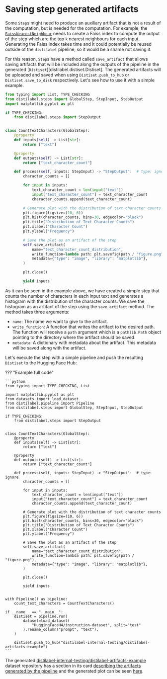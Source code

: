 # Saving step generated artifacts

Some `Step`s might need to produce an auxiliary artifact that is not a result of the computation, but is needed for the computation. For example, the [`FaissNearestNeighbour`](../../../components-gallery/steps/faissnearestneighbour.md) needs to create a Faiss index to compute the output of the step which are the top `k` nearest neighbours for each input. Generating the Faiss index takes time and it could potentially be reused outside of the `distilabel` pipeline, so it would be a shame not saving it.

For this reason, `Step`s have a method called `save_artifact` that allows saving artifacts that will be included along the outputs of the pipeline in the generated [`Distiset`][distilabel.distiset.Distiset]. The generated artifacts will be uploaded and saved when using `Distiset.push_to_hub` or `Distiset.save_to_disk` respectively. Let's see how to use it with a simple example.

```python
from typing import List, TYPE_CHECKING
from distilabel.steps import GlobalStep, StepInput, StepOutput
import matplotlib.pyplot as plt

if TYPE_CHECKING:
    from distilabel.steps import StepOutput


class CountTextCharacters(GlobalStep):
    @property
    def inputs(self) -> List[str]:
        return ["text"]

    @property
    def outputs(self) -> List[str]:
        return ["text_character_count"]

    def process(self, inputs: StepInput) -> "StepOutput":  # type: ignore
        character_counts = []

        for input in inputs:
            text_character_count = len(input["text"])
            input["text_character_count"] = text_character_count
            character_counts.append(text_character_count)

        # Generate plot with the distribution of text character counts
        plt.figure(figsize=(10, 6))
        plt.hist(character_counts, bins=30, edgecolor="black")
        plt.title("Distribution of Text Character Counts")
        plt.xlabel("Character Count")
        plt.ylabel("Frequency")

        # Save the plot as an artifact of the step
        self.save_artifact(
            name="text_character_count_distribution",
            write_function=lambda path: plt.savefig(path / "figure.png"),
            metadata={"type": "image", "library": "matplotlib"},
        )

        plt.close()

        yield inputs
```

As it can be seen in the example above, we have created a simple step that counts the number of characters in each input text and generates a histogram with the distribution of the character counts. We save the histogram as an artifact of the step using the `save_artifact` method. The method takes three arguments:

- `name`: The name we want to give to the artifact.
- `write_function`: A function that writes the artifact to the desired path. The function will receive a `path` argument which is a `pathlib.Path` object pointing to the directory where the artifact should be saved.
- `metadata`: A dictionary with metadata about the artifact. This metadata will be saved along with the artifact.

Let's execute the step with a simple pipeline and push the resulting `Distiset` to the Hugging Face Hub:

??? "Example full code"

    ```python
    from typing import TYPE_CHECKING, List

    import matplotlib.pyplot as plt
    from datasets import load_dataset
    from distilabel.pipeline import Pipeline
    from distilabel.steps import GlobalStep, StepInput, StepOutput

    if TYPE_CHECKING:
        from distilabel.steps import StepOutput


    class CountTextCharacters(GlobalStep):
        @property
        def inputs(self) -> List[str]:
            return ["text"]

        @property
        def outputs(self) -> List[str]:
            return ["text_character_count"]

        def process(self, inputs: StepInput) -> "StepOutput":  # type: ignore
            character_counts = []

            for input in inputs:
                text_character_count = len(input["text"])
                input["text_character_count"] = text_character_count
                character_counts.append(text_character_count)

            # Generate plot with the distribution of text character counts
            plt.figure(figsize=(10, 6))
            plt.hist(character_counts, bins=30, edgecolor="black")
            plt.title("Distribution of Text Character Counts")
            plt.xlabel("Character Count")
            plt.ylabel("Frequency")

            # Save the plot as an artifact of the step
            self.save_artifact(
                name="text_character_count_distribution",
                write_function=lambda path: plt.savefig(path / "figure.png"),
                metadata={"type": "image", "library": "matplotlib"},
            )

            plt.close()

            yield inputs


    with Pipeline() as pipeline:
        count_text_characters = CountTextCharacters()

    if __name__ == "__main__":
        distiset = pipeline.run(
            dataset=load_dataset(
                "HuggingFaceH4/instruction-dataset", split="test"
            ).rename_column("prompt", "text"),
        )

        distiset.push_to_hub("distilabel-internal-testing/distilabel-artifacts-example")
    ```

The generated [distilabel-internal-testing/distilabel-artifacts-example](https://huggingface.co/datasets/distilabel-internal-testing/distilabel-artifacts-example) dataset repository has a section in its card [describing the artifacts generated by the pipeline](https://huggingface.co/datasets/distilabel-internal-testing/distilabel-artifacts-example#artifacts) and the generated plot can be seen [here](https://huggingface.co/datasets/distilabel-internal-testing/distilabel-artifacts-example/blob/main/artifacts/count_text_characters_0/text_character_count_distribution/figure.png).
